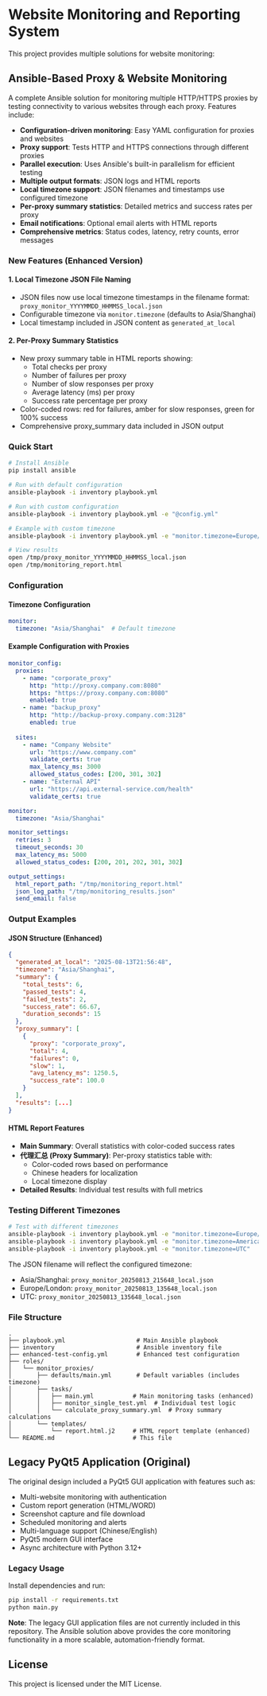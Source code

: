 # Website Monitoring and Reporting System

This project provides multiple solutions for website monitoring:

## Ansible-Based Proxy & Website Monitoring

A complete Ansible solution for monitoring multiple HTTP/HTTPS proxies by testing connectivity to various websites through each proxy. Features include:

- **Configuration-driven monitoring**: Easy YAML configuration for proxies and websites
- **Proxy support**: Tests HTTP and HTTPS connections through different proxies
- **Parallel execution**: Uses Ansible's built-in parallelism for efficient testing
- **Multiple output formats**: JSON logs and HTML reports
- **Local timezone support**: JSON filenames and timestamps use configured timezone
- **Per-proxy summary statistics**: Detailed metrics and success rates per proxy
- **Email notifications**: Optional email alerts with HTML reports
- **Comprehensive metrics**: Status codes, latency, retry counts, error messages

### New Features (Enhanced Version)

#### 1. Local Timezone JSON File Naming
- JSON files now use local timezone timestamps in the filename format: `proxy_monitor_YYYYMMDD_HHMMSS_local.json`
- Configurable timezone via `monitor.timezone` (defaults to Asia/Shanghai)
- Local timestamp included in JSON content as `generated_at_local`

#### 2. Per-Proxy Summary Statistics
- New proxy summary table in HTML reports showing:
  - Total checks per proxy
  - Number of failures per proxy
  - Number of slow responses per proxy
  - Average latency (ms) per proxy
  - Success rate percentage per proxy
- Color-coded rows: red for failures, amber for slow responses, green for 100% success
- Comprehensive proxy_summary data included in JSON output

### Quick Start

```bash
# Install Ansible
pip install ansible

# Run with default configuration
ansible-playbook -i inventory playbook.yml

# Run with custom configuration  
ansible-playbook -i inventory playbook.yml -e "@config.yml"

# Example with custom timezone
ansible-playbook -i inventory playbook.yml -e "monitor.timezone=Europe/London" -e "@config.yml"

# View results
open /tmp/proxy_monitor_YYYYMMDD_HHMMSS_local.json
open /tmp/monitoring_report.html
```

### Configuration

#### Timezone Configuration
```yaml
monitor:
  timezone: "Asia/Shanghai"  # Default timezone
```

#### Example Configuration with Proxies
```yaml
monitor_config:
  proxies:
    - name: "corporate_proxy"
      http: "http://proxy.company.com:8080"
      https: "https://proxy.company.com:8080"
      enabled: true
    - name: "backup_proxy"
      http: "http://backup-proxy.company.com:3128"
      enabled: true
      
  sites:
    - name: "Company Website"
      url: "https://www.company.com"
      validate_certs: true
      max_latency_ms: 3000
      allowed_status_codes: [200, 301, 302]
    - name: "External API"
      url: "https://api.external-service.com/health"
      validate_certs: true

monitor:
  timezone: "Asia/Shanghai"

monitor_settings:
  retries: 3
  timeout_seconds: 30
  max_latency_ms: 5000
  allowed_status_codes: [200, 201, 202, 301, 302]

output_settings:
  html_report_path: "/tmp/monitoring_report.html"
  json_log_path: "/tmp/monitoring_results.json"
  send_email: false
```

### Output Examples

#### JSON Structure (Enhanced)
```json
{
  "generated_at_local": "2025-08-13T21:56:48",
  "timezone": "Asia/Shanghai",
  "summary": {
    "total_tests": 6,
    "passed_tests": 4,
    "failed_tests": 2,
    "success_rate": 66.67,
    "duration_seconds": 15
  },
  "proxy_summary": [
    {
      "proxy": "corporate_proxy",
      "total": 4,
      "failures": 0,
      "slow": 1,
      "avg_latency_ms": 1250.5,
      "success_rate": 100.0
    }
  ],
  "results": [...]
}
```

#### HTML Report Features
- **Main Summary**: Overall statistics with color-coded success rates
- **代理汇总 (Proxy Summary)**: Per-proxy statistics table with:
  - Color-coded rows based on performance
  - Chinese headers for localization
  - Local timezone display
- **Detailed Results**: Individual test results with full metrics

### Testing Different Timezones

```bash
# Test with different timezones
ansible-playbook -i inventory playbook.yml -e "monitor.timezone=Europe/London"
ansible-playbook -i inventory playbook.yml -e "monitor.timezone=America/New_York" 
ansible-playbook -i inventory playbook.yml -e "monitor.timezone=UTC"
```

The JSON filename will reflect the configured timezone:
- Asia/Shanghai: `proxy_monitor_20250813_215648_local.json`
- Europe/London: `proxy_monitor_20250813_135648_local.json`
- UTC: `proxy_monitor_20250813_135648_local.json`

### File Structure

```
.
├── playbook.yml                    # Main Ansible playbook
├── inventory                       # Ansible inventory file
├── enhanced-test-config.yml        # Enhanced test configuration
├── roles/
│   └── monitor_proxies/
│       ├── defaults/main.yml       # Default variables (includes timezone)
│       ├── tasks/
│       │   ├── main.yml           # Main monitoring tasks (enhanced)
│       │   ├── monitor_single_test.yml  # Individual test logic
│       │   └── calculate_proxy_summary.yml  # Proxy summary calculations
│       └── templates/
│           └── report.html.j2     # HTML report template (enhanced)
└── README.md                      # This file
```

## Legacy PyQt5 Application (Original)

The original design included a PyQt5 GUI application with features such as:
- Multi-website monitoring with authentication
- Custom report generation (HTML/WORD)
- Screenshot capture and file download
- Scheduled monitoring and alerts
- Multi-language support (Chinese/English)
- PyQt5 modern GUI interface
- Async architecture with Python 3.12+

### Legacy Usage

Install dependencies and run:
```bash
pip install -r requirements.txt
python main.py
```

**Note**: The legacy GUI application files are not currently included in this repository. The Ansible solution above provides the core monitoring functionality in a more scalable, automation-friendly format.

## License

This project is licensed under the MIT License.